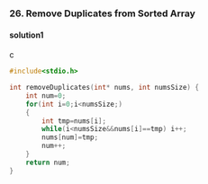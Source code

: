### 26. Remove Duplicates from Sorted Array

#### solution1

c
```c
#include<stdio.h>

int removeDuplicates(int* nums, int numsSize) {
    int num=0;
    for(int i=0;i<numsSize;)
    {
        int tmp=nums[i];
        while(i<numsSize&&nums[i]==tmp) i++;
        nums[num]=tmp;
        num++;
    }
    return num;
}
```
